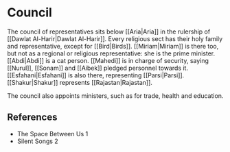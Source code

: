# Council
The council of representatives sits below [[Aria|Aria]] in the rulership of [[Dawlat Al-Harir|Dawlat Al-Harir]]. Every religious sect has their holy family and representative, except for [[Bird|Birds]].
[[Miriam|Miriam]] is there too, but not as a regional or religious representative: she is the prime minister.
[[Abdi|Abdi]] is a cat person.
[[Mahedi]] is in charge of security, saying [[Nurul]], [[Sonam]] and [[Aibek]] pledged personnel towards it.
[[Esfahani|Esfahani]] is also there, representing [[Parsi|Parsi]].
[[Shakur|Shakur]] represents [[Rajastan|Rajastan]].

The council also appoints ministers, such as for trade, health and education.

## References
- The Space Between Us 1
- Silent Songs 2
